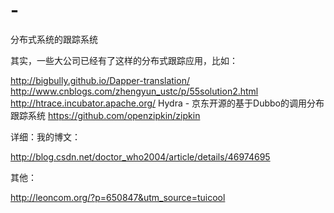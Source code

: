 # -
分布式系统的跟踪系统 

其实，一些大公司已经有了这样的分布式跟踪应用，比如：

 http://bigbully.github.io/Dapper-translation/
    http://www.cnblogs.com/zhengyun_ustc/p/55solution2.html
    http://htrace.incubator.apache.org/
    Hydra - 京东开源的基于Dubbo的调用分布跟踪系统
    https://github.com/openzipkin/zipkin
    
详细：我的博文：

http://blog.csdn.net/doctor_who2004/article/details/46974695


其他：

http://leoncom.org/?p=650847&utm_source=tuicool
